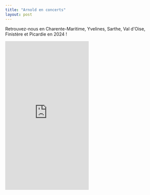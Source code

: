 ```yaml
---
title: "Arnold en concerts"
layout: post
---
```


Retrouvez-nous en Charente-Maritime, Yvelines, Sarthe, Val d'Oise, Finistère et Picardie en 2024 !

<iframe src="https://www.facebook.com/plugins/video.php?height=476&href=https%3A%2F%2Fwww.facebook.com%2FCreperieLeBelem%2Fvideos%2F2772870609538940%2F&show_text=false&width=267&t=0" width="267" height="476" style="border:none;overflow:hidden" scrolling="no" frameborder="0" allowfullscreen="true" allow="autoplay; clipboard-write; encrypted-media; picture-in-picture; web-share" allowFullScreen="true"></iframe>
